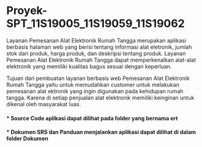 # Proyek-SPT_11S19005_11S19059_11S19062

Layanan Pemesanan Alat Elektronik Rumah Tangga merupakan aplikasi berbasis halaman web yang berisi tentang informasi alat eletronik, jumlah stok dari produk, harga produk, dan deskripsi tentang produk.  Layanan Pemesanan Alat Elektronik Rumah Tangga dapat memperkenalkan alat-alat elektronik yang memiliki kualitas bagus sesuai dengan keperluan.

Tujuan dari pembuatan layanan berbasis web Pemesanan Alat Elektronik Rumah Tangga yaitu untuk memudahkan customer untuk melakukan pemesanan alat ektronik yang ingin digunakan pada kehidupan rumah tangga. Karena di setiap penjualan alat elektronik memiliki keinginan untuk dikenal oleh masyarakat luas.




#### * Source Code aplikasi dapat dilihat pada folder yang bernama ert
#### * Dokumen SRS dan Panduan menjalankan aplikasi dapat dilihat di dalam folder Dokumen
